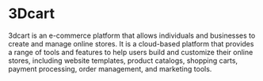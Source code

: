 # 3Dcart

3dcart is an e-commerce platform that allows individuals and businesses to create and manage online stores. It is a cloud-based platform that provides a range of tools and features to help users build and customize their online stores, including website templates, product catalogs, shopping carts, payment processing, order management, and marketing tools.
